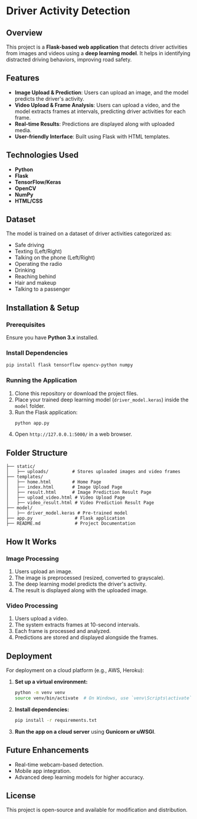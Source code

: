 # Driver Activity Detection

## Overview
This project is a **Flask-based web application** that detects driver activities from images and videos using a **deep learning model**. It helps in identifying distracted driving behaviors, improving road safety.

## Features
- **Image Upload & Prediction**: Users can upload an image, and the model predicts the driver's activity.
- **Video Upload & Frame Analysis**: Users can upload a video, and the model extracts frames at intervals, predicting driver activities for each frame.
- **Real-time Results**: Predictions are displayed along with uploaded media.
- **User-friendly Interface**: Built using Flask with HTML templates.

## Technologies Used
- **Python**
- **Flask**
- **TensorFlow/Keras**
- **OpenCV**
- **NumPy**
- **HTML/CSS**

## Dataset
The model is trained on a dataset of driver activities categorized as:
- Safe driving
- Texting (Left/Right)
- Talking on the phone (Left/Right)
- Operating the radio
- Drinking
- Reaching behind
- Hair and makeup
- Talking to a passenger

## Installation & Setup
### Prerequisites
Ensure you have **Python 3.x** installed.

### Install Dependencies
```sh
pip install flask tensorflow opencv-python numpy
```

### Running the Application
1. Clone this repository or download the project files.
2. Place your trained deep learning model (`driver_model.keras`) inside the `model` folder.
3. Run the Flask application:
   ```sh
   python app.py
   ```
4. Open `http://127.0.0.1:5000/` in a web browser.

## Folder Structure
```
├── static/
│   ├── uploads/         # Stores uploaded images and video frames
├── templates/
│   ├── home.html        # Home Page
│   ├── index.html       # Image Upload Page
│   ├── result.html      # Image Prediction Result Page
│   ├── upload_video.html # Video Upload Page
│   ├── video_result.html # Video Prediction Result Page
├── model/
│   ├── driver_model.keras # Pre-trained model
├── app.py                # Flask application
├── README.md             # Project Documentation
```

## How It Works
### Image Processing
1. Users upload an image.
2. The image is preprocessed (resized, converted to grayscale).
3. The deep learning model predicts the driver's activity.
4. The result is displayed along with the uploaded image.

### Video Processing
1. Users upload a video.
2. The system extracts frames at 10-second intervals.
3. Each frame is processed and analyzed.
4. Predictions are stored and displayed alongside the frames.

## Deployment
For deployment on a cloud platform (e.g., AWS, Heroku):
1. **Set up a virtual environment:**
   ```sh
   python -m venv venv
   source venv/bin/activate  # On Windows, use `venv\Scripts\activate`
   ```
2. **Install dependencies:**
   ```sh
   pip install -r requirements.txt
   ```
3. **Run the app on a cloud server** using **Gunicorn or uWSGI**.

## Future Enhancements
- Real-time webcam-based detection.
- Mobile app integration.
- Advanced deep learning models for higher accuracy.

## License
This project is open-source and available for modification and distribution.
